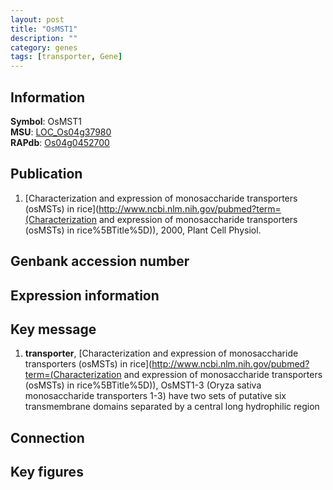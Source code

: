 ```yaml
---
layout: post
title: "OsMST1"
description: ""
category: genes
tags: [transporter, Gene]
---
```


## Information
__Symbol__: OsMST1  
__MSU__: [LOC_Os04g37980](http://rice.plantbiology.msu.edu/cgi-bin/ORF_infopage.cgi?orf=LOC_Os04g37980)  
__RAPdb__: [Os04g0452700](http://rapdb.dna.affrc.go.jp/viewer/gbrowse_details/irgsp1?name=Os04g0452700)  

## Publication
1. [Characterization and expression of monosaccharide transporters (osMSTs) in rice](http://www.ncbi.nlm.nih.gov/pubmed?term=(Characterization and expression of monosaccharide transporters (osMSTs) in rice%5BTitle%5D)), 2000, Plant Cell Physiol.

## Genbank accession number

## Expression information

## Key message
1. __transporter__, [Characterization and expression of monosaccharide transporters (osMSTs) in rice](http://www.ncbi.nlm.nih.gov/pubmed?term=(Characterization and expression of monosaccharide transporters (osMSTs) in rice%5BTitle%5D)),  OsMST1-3 (Oryza sativa monosaccharide transporters 1-3) have two sets of putative six transmembrane domains separated by a central long hydrophilic region

## Connection

## Key figures


